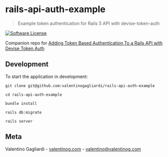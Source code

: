 # rails-api-auth-example
> Example token authentication for Rails 5 API with devise-token-auth

[![Software License](https://img.shields.io/badge/license-MIT-brightgreen.svg?style=flat)](LICENSE)

Companion repo for [Adding Token Based Authentication To a Rails API with Devise Token Auth](https://www.valentinog.com/blog/devise-token-auth-rails-api/)

## Development

To start the application in development:

`git clone git@github.com:valentinogagliardi/rails-api-auth-example`

`cd rails-api-auth-example`

`bundle install`

`rails db:migrate`

`rails server`

## Meta

Valentino Gagliardi - [valentinog.com](https://www.valentinog.com) - valentino@valentinog.com

